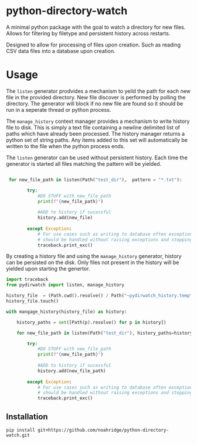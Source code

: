 # python-directory-watch

A minimal python package with the goal to watch a directory for new files. Allows for filtering by filetype and persistent history across restarts. 

Designed to allow for processing of files upon creation. Such as reading CSV data files into a database upon creation. 

# Usage

The ```listen``` generator prodvides a mechanism to yeild the path for each new file in the provided directory. New file discover is performed by polling the directory. The generator will block if no new file are found so it should be run in a seperate thread or python process. 

The ```manage_history``` context manager provides a mechanism to write history file to disk. This is simply a text file containing a newline delimited list of paths which have already been processed. The history manager returns a python set of string paths. Any items added to this set will automatically be written to the file when the python process ends. 

The ```listen``` generator can be used without persistent history. Each time the generator is started all files matching the pattern will be yielded.

```python

 for new_file_path in listen(Path("test_dir"),  pattern = "*.txt"):

        try:
            #DO STUFF with new_file_path
            print(f"{new_file_path}")
            
            #ADD to history if sucessful
            history.add(new_file)
        
        except Exception:
            # For use cases such as writing to database often exceptions 
            # should be handled without raising exceptions and stopping python process.
            traceback.print_exc()
```

By creating a history file and using the ```manage_history``` generator, history can be persisted on the disk. Only files not present in the history will be yielded upon starting the genertor. 

```python
import traceback
from pydirwatch import listen, manage_history

history_file  = (Path.cwd().resolve() / Path("~pydirwatch_history.temp"))
history_file.touch()

with mangage_history(history_file) as history:

    history_paths = set([Path(p).resolve() for p in history])

    for new_file_path in listen(Path("test_dir"), history_paths=history_paths, pattern = "*.txt"):

        try:
            #DO STUFF with new_file_path
            print(f"{new_file_path}")
            
            #ADD to history if sucessful
            history.add(new_file_path)
        
        except Exception:
            # For use cases such as writing to database often exceptions 
            # should be handled without raising exceptions and stopping python process.
            traceback.print_exc()
```

## Installation

```
pip install git+https://github.com/noahridge/python-directory-watch.git
```

